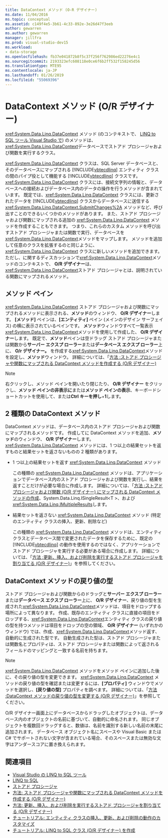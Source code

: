 ```yaml
---
title: DataContext メソッド (O-R デザイナー)
ms.date: 11/04/2016
ms.topic: conceptual
ms.assetid: c149f4e5-3b61-4c33-892e-3e26d47f3eeb
author: gewarren
ms.author: gewarren
manager: jillfra
ms.prod: visual-studio-dev15
ms.workload:
- data-storage
ms.openlocfilehash: fb37e041872b8f5c37f256f762986ed22276e4c1
ms.sourcegitcommit: 2193323efc608118e0ce6f6b2ff532f158245d56
ms.translationtype: MTE95
ms.contentlocale: ja-JP
ms.lasthandoff: 01/26/2019
ms.locfileid: "55069396"
---
```

# <a name="datacontext-methods-or-designer"></a>DataContext メソッド (O/R デザイナー)

<xref:System.Data.Linq.DataContext> メソッド (のコンテキストで、 [LINQ to SQL ツール Visual Studio で](../data-tools/linq-to-sql-tools-in-visual-studio2.md)) のメソッドは、<xref:System.Data.Linq.DataContext>データベースでストアド プロシージャおよび関数を実行するクラス。

<xref:System.Data.Linq.DataContext> クラスは、SQL Server データベースと、そのデータベースにマップされる [!INCLUDE[vbtecdlinq](../data-tools/includes/vbtecdlinq_md.md)] エンティティ クラスの間のパイプ役として機能する [!INCLUDE[vbtecdlinq](../data-tools/includes/vbtecdlinq_md.md)] クラスです。 <xref:System.Data.Linq.DataContext> クラスには、接続文字列の情報と、データベースへの接続およびデータベース内のデータの操作を行うメソッドが含まれています。 既定では、<xref:System.Data.Linq.DataContext> クラスには、更新されたデータを [!INCLUDE[vbtecdlinq](../data-tools/includes/vbtecdlinq_md.md)] クラスからデータベースに送信する <xref:System.Data.Linq.DataContext.SubmitChanges%2A> メソッドなど、呼び出すことのできるいくつかのメソッドがあります。 また、ストアド プロシージャおよび関数にマップされる追加の <xref:System.Data.Linq.DataContext> メソッドを作成することもできます。 つまり、これらのカスタム メソッドを呼び出すストアド プロシージャまたは関数で実行、データベースを<xref:System.Data.Linq.DataContext>メソッドをマップします。 メソッドを追加して任意のクラスを拡張するのと同じように、<xref:System.Data.Linq.DataContext> クラスに新しいメソッドを追加できます。 ただし、に関するディスカッションで<xref:System.Data.Linq.DataContext>メソッドのコンテキストで、 **O/R デザイナー**は、<xref:System.Data.Linq.DataContext>ストアド プロシージャとは、説明されている関数にマップされるメソッド。

## <a name="methods-pane"></a>メソッド ペイン

<xref:System.Data.Linq.DataContext> ストアド プロシージャおよび関数にマップされるメソッドに表示される、**メソッド**のウィンドウ、 **O/R デザイナー**します。 **[メソッド]** ペインは、**[エンティティ]** ペイン (メインのデザイン サーフェイス) の横に表示されているペインです。 **メソッド**ウィンドウすべて一覧表示<xref:System.Data.Linq.DataContext>メソッドを使用して作成した、 **O/R デザイナー**します。 既定で、**メソッド**ペインは空ドラッグ ストアド プロシージャまたは関数から**サーバー エクスプ ローラー**または**データベース エクスプ ローラー**上に、 **O/r デザイナー。** を作成する<xref:System.Data.Linq.DataContext>メソッドを設定し、**メソッド**ウィンドウ。 詳細については、「[方法 :ストアド プロシージャや関数にマップされる DataContext メソッドを作成する (O/R デザイナー)](../data-tools/how-to-create-datacontext-methods-mapped-to-stored-procedures-and-functions-o-r-designer.md)

> [!NOTE]
> 右クリックし、メソッド ペインを開いたり閉じたり、 **O/R デザイナー**  をクリックし、**メソッド ペインの非表示に**または**メソッド ペインの表示**、キーボードショートカットを使用して、または**Ctrl キーを押し**+**1**します。

## <a name="two-types-of-datacontext-methods"></a>2 種類の DataContext メソッド

DataContext メソッドは、データベース内のストアド プロシージャおよび関数にマップされるメソッドです。 作成してに DataContext メソッドを追加、**メソッド**のウィンドウ、 **O/R デザイナー**します。 <xref:System.Data.Linq.DataContext> メソッドには、1 つ以上の結果セットを返すものと結果セットを返さないものの 2 種類があります。

- 1 つ以上の結果セットを返す <xref:System.Data.Linq.DataContext> メソッド

   この種類の <xref:System.Data.Linq.DataContext> メソッドは、アプリケーションでデータベース内のストアド プロシージャおよび関数を実行し、結果を返すことだけが必要な場合に作成します。 詳細については、「[方法 :ストアド プロシージャおよび関数 (O/R デザイナー) にマップされる DataContext メソッドの作成](../data-tools/how-to-create-datacontext-methods-mapped-to-stored-procedures-and-functions-o-r-designer.md)、System.Data.Linq.ISingleResult\<T >、および<xref:System.Data.Linq.IMultipleResults>します。

- 結果セットを返さない <xref:System.Data.Linq.DataContext> メソッド (特定のエンティティ クラスの挿入、更新、削除など)

   この種類の <xref:System.Data.Linq.DataContext> メソッドは、エンティティ クラスとデータベース間で変更されたデータを保存するために、既定の [!INCLUDE[vbtecdlinq](../data-tools/includes/vbtecdlinq_md.md)] の動作を使用するのではなく、アプリケーションでストアド プロシージャを実行する必要がある場合に作成します。 詳細については、「[方法 :更新、挿入、および削除を実行するストアド プロシージャを割り当てる (O/R デザイナー)](../data-tools/how-to-assign-stored-procedures-to-perform-updates-inserts-and-deletes-o-r-designer.md)」を参照してください。

## <a name="return-types-of-datacontext-methods"></a>DataContext メソッドの戻り値の型

ストアド プロシージャおよび関数からのドラッグと**サーバー エクスプ ローラー**または**データベース エクスプ ローラー**上に、 **O/R デザイナー**、戻り値の型を生成された<xref:System.Data.Linq.DataContext>メソッドは、項目をドロップする場所によって異なります。 作成、既存のエンティティ クラスに直接の項目をドロップする、<xref:System.Data.Linq.DataContext>エンティティ クラスの戻り値の型を持つメソッドは項目をドロップの空の領域、 **O/R デザイナー** (いずれかのウィンドウ) では、作成、<xref:System.Data.Linq.DataContext>メソッド返す、自動的に生成された型です。 自動生成された型は、ストアド プロシージャまたは関数名とプロパティは、ストアド プロシージャまたは関数によって返されるフィールドのマッピングと一致する名前を持ちます。

> [!NOTE]
> <xref:System.Data.Linq.DataContext> メソッドをメソッド ペインに追加した後に、その戻り値の型を変更できます。 <xref:System.Data.Linq.DataContext> メソッドの戻り値の型を確認または変更するには、**[プロパティ]** ウィンドウでメソッドを選択し、**[戻り値の型]** プロパティを調べます。 詳細については、「[方法 :DataContext メソッドの戻り値の型を変更する (O/R デザイナー)](../data-tools/how-to-change-the-return-type-of-a-datacontext-method-o-r-designer.md)」を参照してください。

O/R デザイナー画面上にデータベースからドラッグしたオブジェクトは、データベース内のオブジェクトの名前に基づいて、自動的に命名されます。 同じオブジェクトを複数回ドラッグすると、数値は、名前を識別する新しい名前の末尾に追加されます。 データベース オブジェクト名にスペースや Visual Basic または C# でサポートされない文字が含まれている場合、そのスペースまたは無効な文字はアンダースコアに置き換えられます。

## <a name="see-also"></a>関連項目

- [Visual Studio の LINQ to SQL ツール](../data-tools/linq-to-sql-tools-in-visual-studio2.md)
- [LINQ to SQL](/dotnet/framework/data/adonet/sql/linq/index)
- [ストアド プロシージャ](/dotnet/framework/data/adonet/sql/linq/stored-procedures)
- [方法: ストアド プロシージャや関数にマップされる DataContext メソッドを作成する (O/R デザイナー)](../data-tools/how-to-create-datacontext-methods-mapped-to-stored-procedures-and-functions-o-r-designer.md)
- [方法: 更新、挿入、および削除を実行するストアド プロシージャを割り当てる (O/R デザイナー)](../data-tools/how-to-assign-stored-procedures-to-perform-updates-inserts-and-deletes-o-r-designer.md)
- [チュートリアル: エンティティ クラスの挿入、更新、および削除の動作のカスタマイズ](../data-tools/walkthrough-customizing-the-insert-update-and-delete-behavior-of-entity-classes.md)
- [チュートリアル: LINQ to SQL クラス (O/R デザイナー) を作成](how-to-create-linq-to-sql-classes-mapped-to-tables-and-views-o-r-designer.md)